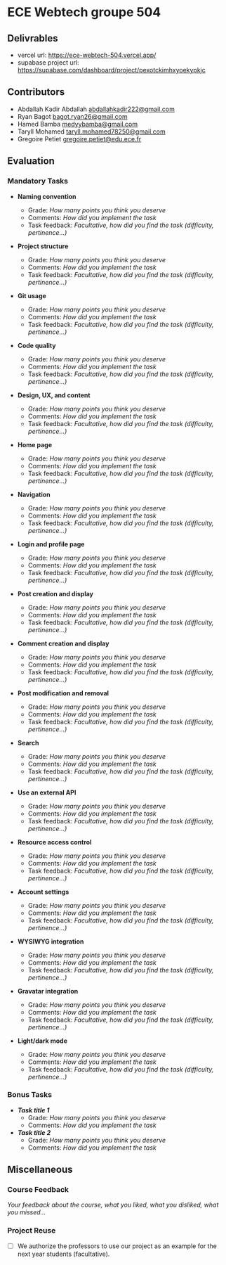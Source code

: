 # ECE Webtech groupe 504
## Delivrables
- vercel url: https://ece-webtech-504.vercel.app/
- supabase project url: https://supabase.com/dashboard/project/pexotckimhxyoekypkjc
## Contributors

- Abdallah Kadir Abdallah <abdallahkadir222@gmail.com>
- Ryan Bagot <bagot.ryan26@gmail.com>
- Hamed Bamba <medyybamba@gmail.com>
- Taryll Mohamed <taryll.mohamed78250@gmail.com>
- Gregoire Petiet <gregoire.petiet@edu.ece.fr>
  
## Evaluation

### Mandatory Tasks

* **Naming convention**
  * Grade: *How many points you think you deserve*
  * Comments: *How did you implement the task*
  * Task feedback: *Facultative, how did you find the task (difficulty, pertinence...)*
* **Project structure**
  * Grade: *How many points you think you deserve*
  * Comments: *How did you implement the task*
  * Task feedback: *Facultative, how did you find the task (difficulty, pertinence...)*
* **Git usage**
  * Grade: *How many points you think you deserve*
  * Comments: *How did you implement the task*
  * Task feedback: *Facultative, how did you find the task (difficulty, pertinence...)*
* **Code quality**
  * Grade: *How many points you think you deserve*
  * Comments: *How did you implement the task*
  * Task feedback: *Facultative, how did you find the task (difficulty, pertinence...)*
* **Design, UX, and content**
  * Grade: *How many points you think you deserve*
  * Comments: *How did you implement the task*
  * Task feedback: *Facultative, how did you find the task (difficulty, pertinence...)*

* **Home page**
  * Grade: *How many points you think you deserve*
  * Comments: *How did you implement the task*
  * Task feedback: *Facultative, how did you find the task (difficulty, pertinence...)*
* **Navigation**
  * Grade: *How many points you think you deserve*
  * Comments: *How did you implement the task*
  * Task feedback: *Facultative, how did you find the task (difficulty, pertinence...)*
* **Login and profile page**
  * Grade: *How many points you think you deserve*
  * Comments: *How did you implement the task*
  * Task feedback: *Facultative, how did you find the task (difficulty, pertinence...)*
* **Post creation and display**
  * Grade: *How many points you think you deserve*
  * Comments: *How did you implement the task*
  * Task feedback: *Facultative, how did you find the task (difficulty, pertinence...)*
* **Comment creation and display**
  * Grade: *How many points you think you deserve*
  * Comments: *How did you implement the task*
  * Task feedback: *Facultative, how did you find the task (difficulty, pertinence...)*
* **Post modification and removal**
  * Grade: *How many points you think you deserve*
  * Comments: *How did you implement the task*
  * Task feedback: *Facultative, how did you find the task (difficulty, pertinence...)*
* **Search**
  * Grade: *How many points you think you deserve*
  * Comments: *How did you implement the task*
  * Task feedback: *Facultative, how did you find the task (difficulty, pertinence...)*
* **Use an external API**
  * Grade: *How many points you think you deserve*
  * Comments: *How did you implement the task*
  * Task feedback: *Facultative, how did you find the task (difficulty, pertinence...)*
* **Resource access control**
  * Grade: *How many points you think you deserve*
  * Comments: *How did you implement the task*
  * Task feedback: *Facultative, how did you find the task (difficulty, pertinence...)*
* **Account settings**
  * Grade: *How many points you think you deserve*
  * Comments: *How did you implement the task*
  * Task feedback: *Facultative, how did you find the task (difficulty, pertinence...)*
* **WYSIWYG integration**
  * Grade: *How many points you think you deserve*
  * Comments: *How did you implement the task*
  * Task feedback: *Facultative, how did you find the task (difficulty, pertinence...)*
* **Gravatar integration**
  * Grade: *How many points you think you deserve*
  * Comments: *How did you implement the task*
  * Task feedback: *Facultative, how did you find the task (difficulty, pertinence...)*
* **Light/dark mode**
  * Grade: *How many points you think you deserve*
  * Comments: *How did you implement the task*
  * Task feedback: *Facultative, how did you find the task (difficulty, pertinence...)*

### Bonus Tasks

* ***Task title 1***   
  * Grade: *How many points you think you deserve*
  * Comments: *How did you implement the task*
* ***Task title 2***   
  * Grade: *How many points you think you deserve*
  * Comments: *How did you implement the task*

## Miscellaneous

### Course Feedback

*Your feedback about the course, what you liked, what you disliked, what you missed...*

### Project Reuse

- [ ] We authorize the professors to use our project as an example for the next year students (facultative).
